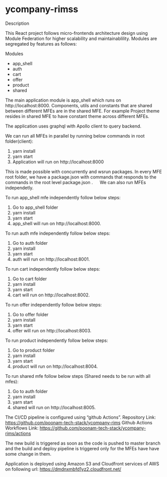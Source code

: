# ycompany-rimss

Description

This React project follows micro-frontends architecture design using Module Federation for higher scalability and maintainablility.
Modules are segregated by features as follows:

Modules
-  app_shell
-  auth
-  cart
-  offer
-  product
-  shared

The main application module is app_shell which runs on http://localhost:8000.
Components, utils and constants that are shared between different MFEs are in the shared MFE. For example Project theme resides in shared MFE to have 
constant theme across different MFEs.

The application uses graphql with Apollo client to query backend.

We can run all MFEs in parallel by running below commands in root folder(client):
1. yarn install
2. yarn start
3. Application will run on http://localhost:8000

This is made possible with concurrently and wsrun packages. In every MFE root folder, we have a package.json with commands that responds to the commands in the root level package.json .
 
We can also run MFEs independetly.

To run app_shell mfe independently follow below steps:
1. Go to app_shell folder
2. yarn install
3. yarn start
4. app_shell will run on http://localhost:8000.


To run auth mfe independently follow below steps:
1. Go to auth folder
2. yarn install
3. yarn start
4. auth will run on http://localhost:8001.

To run cart independently follow below steps:
1. Go to cart folder
2. yarn install
3. yarn start
4. cart will run on http://localhost:8002.

To run offer independently follow below steps:
1. Go to offer folder
2. yarn install
3. yarn start
4. offer will run on http://localhost:8003.


To run product independently follow below steps:
1. Go to product folder
2. yarn install
3. yarn start
4. product will run on http://localhost:8004.

To run shared mfe follow below steps (Shared needs to be run with all mfes):
1. Go to auth folder
2. yarn install
3. yarn start
4. shared will run on http://localhost:8005.

The CI/CD pipeline is configured using “github Actions”.
Repository Link: https://github.com/poonam-tech-stack/ycompany-rims
Github Actions Workflows Link: https://github.com/poonam-tech-stack/ycompany-rims/actions

The new build is triggered as soon as the code is pushed to master branch and the build and deploy pipeline is triggered only for the MFEs have have some change in them. 

Application is deployed using Amazon S3 and Cloudfront services of AWS on following url:
https://dmdnxmbfd1yz2.cloudfront.net/
